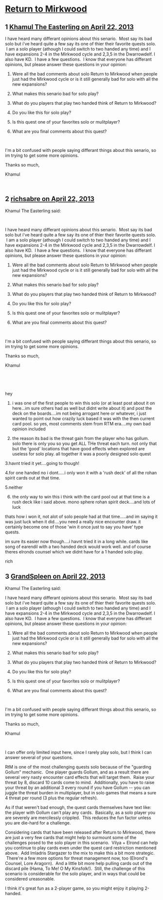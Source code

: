 # [Return to Mirkwood](https://community.fantasyflightgames.com/topic/82768-return-to-mirkwood/)

## 1 [Khamul The Easterling on April 22, 2013](https://community.fantasyflightgames.com/topic/82768-return-to-mirkwood/?do=findComment&comment=787792)

I have heard many differant opinions about this senario.  Most say its bad solo but i've heard quite a few say its one of thier their favorite quests solo.  I am a solo player (athough I could switch to two handed any time) and I have expansions 2-4 in the Mirkwood cycle and 2,3,5 in the Dwarrowdelf. I also have KD.  I have a few questions.  I know that everyone has differant opinions, but please answer these questions in your opinion:

1. Were all the bad comments about solo Return to Mirkwood when people just had the Mirkwood cycle or is it still generally bad for solo with all the new expansions?

2. What makes this senario bad for solo play?

3. What do you players that play two handed think of Return to Mirkwood?

4. Do you like this for solo play?

5. Is this quest one of your favorites solo or mulitplayer?

6. What are you final comments about this quest?

 

I'm a bit confused with people saying differant things about this senario, so im trying to get some more opinions.

Thanks so much,

Khamul

 

## 2 [richsabre on April 22, 2013](https://community.fantasyflightgames.com/topic/82768-return-to-mirkwood/?do=findComment&comment=787795)

Khamul The Easterling said:

 

I have heard many differant opinions about this senario.  Most say its bad solo but i've heard quite a few say its one of thier their favorite quests solo.  I am a solo player (athough I could switch to two handed any time) and I have expansions 2-4 in the Mirkwood cycle and 2,3,5 in the Dwarrowdelf. I also have KD.  I have a few questions.  I know that everyone has differant opinions, but please answer these questions in your opinion:

1. Were all the bad comments about solo Return to Mirkwood when people just had the Mirkwood cycle or is it still generally bad for solo with all the new expansions?

2. What makes this senario bad for solo play?

3. What do you players that play two handed think of Return to Mirkwood?

4. Do you like this for solo play?

5. Is this quest one of your favorites solo or mulitplayer?

6. What are you final comments about this quest?

 

I'm a bit confused with people saying differant things about this senario, so im trying to get some more opinions.

Thanks so much,

Khamul

 

 

hey

1. i was one of the first people to win this solo (or at least post about it on here…im sure others had as well but didnt write about it) and post the deck on the boards….im not being arrogant here or whatever, i just wanted to point out how crazily luck based it was with the then current card pool. so yes, most comments stem from RTM era….my own bad opinion included

2. the reason its bad is the threat gain from the player who has gollum. solo there is only you so you get ALL THe threat each turn. not only that but the 'good' locations that have good effects when explored are useless for solo play. all together it was a poorly designed solo quest

3.havnt tried it yet….going to though!

4.for one handed no i dont…..i only won it with a 'rush deck' of all the rohan spirit cards out at that time.

5.neither

6. the only way to win this i think with the card pool out at that time is a rush deck like i said above. mono sphere rohan spirit deck….and lots of luck

thats how i won it, not alot of solo people had at that time…..and im saying it was just luck when it did….you need a really nice encounter draw. it certainly become one of those 'win it once just to say you have' type quests.

im sure its easier now though….i havnt tried it in a long while. cards like song of earendil with a two handed deck would work well. and of course theres elronds counsel which we didnt have for a 1 handed solo play.

rich

## 3 [GrandSpleen on April 22, 2013](https://community.fantasyflightgames.com/topic/82768-return-to-mirkwood/?do=findComment&comment=787802)

Khamul The Easterling said:

I have heard many differant opinions about this senario.  Most say its bad solo but i've heard quite a few say its one of thier their favorite quests solo.  I am a solo player (athough I could switch to two handed any time) and I have expansions 2-4 in the Mirkwood cycle and 2,3,5 in the Dwarrowdelf. I also have KD.  I have a few questions.  I know that everyone has differant opinions, but please answer these questions in your opinion:

1. Were all the bad comments about solo Return to Mirkwood when people just had the Mirkwood cycle or is it still generally bad for solo with all the new expansions?

2. What makes this senario bad for solo play?

3. What do you players that play two handed think of Return to Mirkwood?

4. Do you like this for solo play?

5. Is this quest one of your favorites solo or mulitplayer?

6. What are you final comments about this quest?

 

I'm a bit confused with people saying differant things about this senario, so im trying to get some more opinions.

Thanks so much,

Khamul

 



I can offer only limited input here, since I rarely play solo, but I think I can answer several of your questions.

RtM is one of the most challenging quests solo because of the "guarding Gollum" mechanic.  One player guards Gollum, and as a result there are several very nasty encounter card effects that will target them.  Raise your threat by 8, discard 10 cards come to mind.  Additionally, you have to raise your threat by an additional 3 every round if you have Gollum -- you can juggle the threat burden in multiplayer, but in solo games that means a sure 4 threat per round (3 plus the regular refresh).

As if that weren't bad enough, the quest cards themselves have text like: the player with Gollum can't play any cards.  Basically, as a solo player you are severely are mercilessly crippled.  This reduces the fun factor unless you are die-hard for a challenge.

Considering cards that have been released after Return to Mirkwood, there are just a very few cards that might help to surmount some of the challenges posed to the solo player in this scenario.  Vilya + Elrond can help you continue to play cards even under the quest card restriction mentioned above.  Add Imladris Stargazer to the mix to make this a bit more strategic.  There're a few more options for threat management now, too (Elrond's Counsel, Lore Aragorn).  And a little bit more help pulling cards out of the discard pile (Hama, To Me! O My Kinsfolk!).  Still, the challenge of this scenario is considerable for the solo player, and in ways that could be considered ureasonable.

I think it's great fun as a 2-player game, so you might enjoy it playing 2-handed.

 

